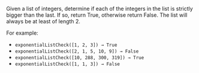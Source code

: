 Given a list of integers, determine if each of the integers in the list is strictly bigger than the last. If so, return True, otherwise return False. The list will always be at least of length 2.

For example:
- `exponentialListCheck([1, 2, 3]) → True`
- `exponentialListCheck([2, 1, 5, 10, 9]) → False`
- `exponentialListCheck([10, 288, 300, 319]) → True`
- `exponentialListCheck([1, 1, 3]) → False`
